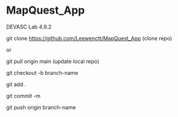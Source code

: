 # MapQuest_App
DEVASC Lab 4.9.2

git clone https://github.com/Leewenctt/MapQuest_App (clone repo)

or

git pull origin main (update local repo)


git checkout -b branch-name

git add .

git commit -m

git push origin branch-name
